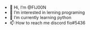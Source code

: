 - 👋 Hi, I’m @FIJ00N
- 👀 I’m interested in lerning programing
- 🌱 I’m currently learning python
- 📫 How to reach me discord fio#5436

<!---
FIJ00N/FIJ00N is a ✨ special ✨ repository because its `README.md` (this file) appears on your GitHub profile.
You can click the Preview link to take a look at your changes.
--->
